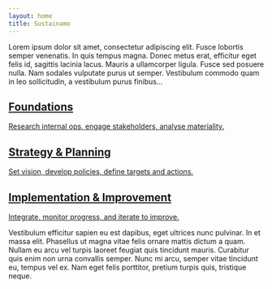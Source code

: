 ```yaml
---
layout: home
title: Sustainamo
---
```


Lorem ipsum dolor sit amet, consectetur adipiscing elit. Fusce lobortis semper venenatis. In quis tempus magna. Donec metus erat, efficitur eget felis id, sagittis lacinia lacus. Mauris a ullamcorper ligula. Fusce sed posuere nulla. Nam sodales vulputate purus ut semper. Vestibulum commodo quam in leo sollicitudin, a vestibulum purus finibus...

<section class="phase-blocks solid green">
  <a href="/phase_one/intro" class="phase-block">
    <h2>Foundations</h2>
    <p>Research internal ops, engage stakeholders, analyse materiality.</p>
  </a>
  <a href="/phase_two/intro" class="phase-block">
    <h2>Strategy & Planning</h2>
    <p>Set vision, develop policies, define targets and actions.</p>
  </a>
  <a href="/phase_three/intro" class="phase-block">
    <h2>Implementation & Improvement</h2>
    <p>Integrate, monitor progress, and iterate to improve.</p>
  </a>
</section>


Vestibulum efficitur sapien eu est dapibus, eget ultrices nunc pulvinar. In et massa elit. Phasellus ut magna vitae felis ornare mattis dictum a quam. Nullam eu arcu vel turpis laoreet feugiat quis tincidunt mauris. Curabitur quis enim non urna convallis semper. Nunc mi arcu, semper vitae tincidunt eu, tempus vel ex. Nam eget felis porttitor, pretium turpis quis, tristique neque.
